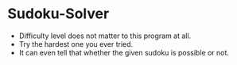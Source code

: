 # Sudoku-Solver
- Difficulty level does not matter to this program at all.
- Try the hardest one you ever tried.
- It can even tell that whether the given sudoku is possible or not.
